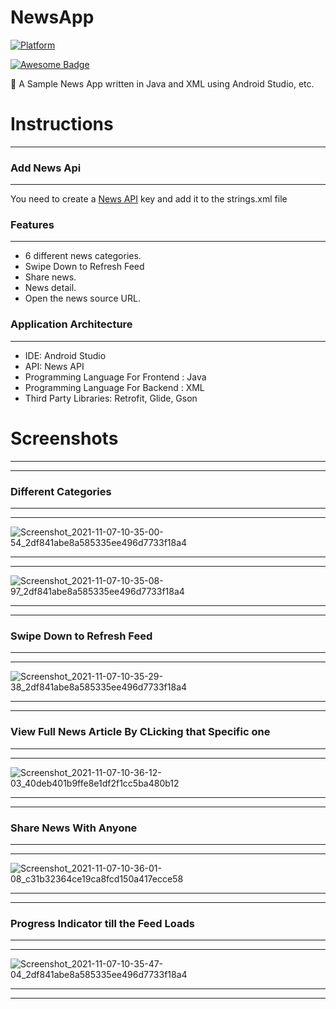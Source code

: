 # NewsApp

[![Platform](https://img.shields.io/badge/platform-Android-yellow.svg)](https://www.android.com)

[![Awesome Badge](https://cdn.rawgit.com/sindresorhus/awesome/d7305f38d29fed78fa85652e3a63e154dd8e8829/media/badge.svg)](https://java-lang.github.io/awesome-java)

📰 A Sample News App written in Java and XML using Android Studio, etc.

# Instructions
---
### Add News Api
---
You need to create a [News API](https://newsapi.org/) key and add it to the strings.xml file

### Features
---
- 6 different news categories.
- Swipe Down to Refresh Feed
- Share news.
- News detail.
- Open the news source URL.

### Application Architecture
---
- IDE: Android Studio
- API: News API
- Programming Language For Frontend : Java
- Programming Language For Backend : XML
- Third Party Libraries: Retrofit, Glide, Gson

# Screenshots 
---
---

### Different Categories
---
---

![Screenshot_2021-11-07-10-35-00-54_2df841abe8a585335ee496d7733f18a4](https://user-images.githubusercontent.com/88925310/140634067-36d23cf2-c5be-47a8-9655-c868620e3147.jpg)

---
---

![Screenshot_2021-11-07-10-35-08-97_2df841abe8a585335ee496d7733f18a4](https://user-images.githubusercontent.com/88925310/140634071-5ce3fb4a-f829-4f7a-b8ac-2b1262b55b60.jpg)

---
---
### Swipe Down to Refresh Feed
---
---
![Screenshot_2021-11-07-10-35-29-38_2df841abe8a585335ee496d7733f18a4](https://user-images.githubusercontent.com/88925310/140634072-854652fe-bcc4-46fe-875f-33292f17ce0d.jpg)

---
---

### View Full News Article By CLicking that Specific one
---
---
![Screenshot_2021-11-07-10-36-12-03_40deb401b9ffe8e1df2f1cc5ba480b12](https://user-images.githubusercontent.com/88925310/140634084-5432fa53-ded1-45c5-ac4b-21dabcbdbe54.jpg)

---
---

### Share News With Anyone 
---
---
![Screenshot_2021-11-07-10-36-01-08_c31b32364ce19ca8fcd150a417ecce58](https://user-images.githubusercontent.com/88925310/140634083-bfe2f501-108e-4431-9847-0fbc517ddc6c.jpg)

--- 
---

### Progress Indicator till the Feed Loads
---
---
![Screenshot_2021-11-07-10-35-47-04_2df841abe8a585335ee496d7733f18a4](https://user-images.githubusercontent.com/88925310/140634075-5ab311d3-cf3e-41d1-a7bd-21c3da20602c.jpg)

---
---

